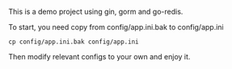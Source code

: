 This is a demo project using gin, gorm and go-redis.

To start, you need copy from config/app.ini.bak to config/app.ini

```
cp config/app.ini.bak config/app.ini
```

Then modify relevant configs to your own and enjoy it.